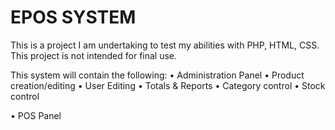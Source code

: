 # EPOS SYSTEM

This is a project I am undertaking to test my abilities with PHP, HTML, CSS. This project is not intended for final use.

This system will contain the following:
  • Administration Panel
     • Product creation/editing
     • User Editing
     • Totals & Reports
     • Category control
     • Stock control
     
  • POS Panel

